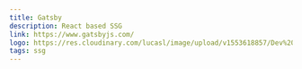 ```yaml
---
title: Gatsby
description: React based SSG
link: https://www.gatsbyjs.com/
logo: https://res.cloudinary.com/lucasl/image/upload/v1553618857/Dev%20Icons/icon-gatsby.svg
tags: ssg
---
```





